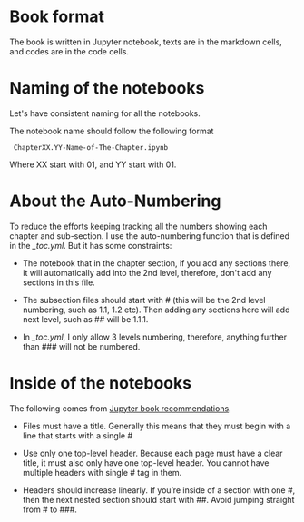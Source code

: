 # Book format

The book is written in Jupyter notebook, texts are in the markdown cells, and codes are in the code cells.

# Naming of the notebooks

Let's have consistent naming for all the notebooks. 

The notebook name should follow the following format

```
 ChapterXX.YY-Name-of-The-Chapter.ipynb
```
Where XX start with 01, and YY start with 01. 

# About the Auto-Numbering

To reduce the efforts keeping tracking all the numbers showing each chapter and sub-section. I use the auto-numbering function that is defined in the *_toc.yml*. But it has some constraints:

* The notebook that in the chapter section, if you add any sections there, it will automatically add into the 2nd level, therefore, don't add any sections in this file. 

* The subsection files should start with # (this will be the 2nd level numbering, such as 1.1, 1.2 etc). Then adding any sections here will add next level, such as ## will be 1.1.1.

* In *_toc.yml*, I only allow 3 levels numbering, therefore, anything further than ### will not be numbered.  

# Inside of the notebooks

The following comes from [Jupyter book recommendations](https://jupyterbook.org/file-types/index.html#rules-for-all-content-types). 

* Files must have a title. Generally this means that they must begin with a line that starts with a single #

* Use only one top-level header. Because each page must have a clear title, it must also only have one top-level header. You cannot have multiple headers with single # tag in them.

* Headers should increase linearly. If you’re inside of a section with one #, then the next nested section should start with ##. Avoid jumping straight from # to ###.
